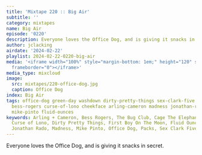 ```yaml
---
title: 'Mixtape 220 :: Big Air'
subtitle: ''
category: mixtapes
name: Big Air
episode: '0220'
description: Everyone loves the Office Dog, and is giving it snacks in secret.
author: jclacking
airdate: '2024-02-22'
playlist: 2024-02-22-0220-big-air
media: '<iframe width="100%" style="margin-bottom: 1em;" height="120" src="https://www.mixcloud.com/widget/iframe/?feed=%2Flouderthanwar%2Fthe-mixtape-220-big-air-2024-02-22%2F&hide_artwork=1&hide_cover=1&light=1"
  frameborder="0"></iframe>'
media_type: mixcloud
image:
  src: mixtapes/220-office-dog.jpg
  caption: Office Dog
index: Big Air
tags: office-dog green-day washdown dirty-pretty-things sex-clark-five bug-club cage-elephant
  bess-rogers curse-of-lono cheekface arling-cameron madness jonathan-rado packs first-boy-on-moon
  mike-pinto fluid-ounces
keywords: Arling + Cameron, Bess Rogers, The Bug Club, Cage The Elephant, Cheekface,
  Curse of Lono, Dirty Pretty Things, First Boy On The Moon, Fluid Ounces, Green Day,
  Jonathan Rado, Madness, Mike Pinto, Office Dog, Packs, Sex Clark Five, The Washdown
---
```

Everyone loves the Office Dog, and is giving it snacks in secret.
